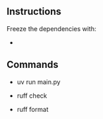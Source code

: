 ## Instructions

Freeze the dependencies with:

- 

## Commands

- uv run main.py

- ruff check
- ruff format